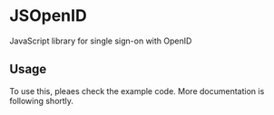 JSOpenID
========

JavaScript library for single sign-on with OpenID


Usage
-----

To use this, pleaes check the example code.
More documentation is following shortly.
